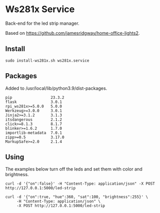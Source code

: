 # Ws281x Service

Back-end for the led strip manager.

Based on https://github.com/jamesridgway/home-office-lights2.

## Install

```
sudo install-ws281x.sh ws281x.service

```
## Packages

Added to /usr/local/lib/python3.9/dist-packages.

```
pip                 23.3.2
flask               3.0.1
rpi_ws281x>=5.0.0   5.0.0
Werkzeug>=3.0.0     3.0.1
Jinja2>=3.1.2       3.1.3
itsdangerous        2.1.2
click>=8.1.3        8.1.7
blinker>=1.6.2      1.7.0
importlib-metadata  7.0.1
zipp>=0.5           3.17.0
MarkupSafe>=2.0     2.1.4
```

## Using

The examples below turn off the leds and set them with color and brightness.

```
curl -d '{"on":false}' -H "Content-Type: application/json" -X POST http://127.0.0.1:5000/led-strip

curl -d '{"on":true, "hue":360, "sat":100, "brightness":255}' \
     -H "Content-Type: application/json" \
     -X POST http://127.0.0.1:5000/led-strip

```
